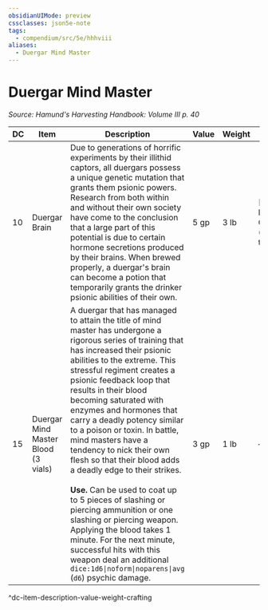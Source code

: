 ```yaml
---
obsidianUIMode: preview
cssclasses: json5e-note
tags:
  - compendium/src/5e/hhhviii
aliases:
  - Duergar Mind Master
---
```

# Duergar Mind Master
*Source: Hamund's Harvesting Handbook: Volume III p. 40* 

| DC | Item | Description | Value | Weight | Crafting |
|----|------|-------------|-------|--------|----------|
| 10 | Duergar Brain | Due to generations of horrific experiments by their illithid captors, all duergars possess a unique genetic mutation that grants them psionic powers. Research from both within and without their own society have come to the conclusion that a large part of this potential is due to certain hormone secretions produced by their brains. When brewed properly, a duergar's brain can become a potion that temporarily grants the drinker psionic abilities of their own. | 5 gp | 3 lb | [[5. Mechanics/Items/Potion Of The Duergar (HHHVIII).md\|Potion of the Duergar]] |
| 15 | Duergar Mind Master Blood (3 vials) | A duergar that has managed to attain the title of mind master has undergone a rigorous series of training that has increased their psionic abilities to the extreme. This stressful regiment creates a psionic feedback loop that results in their blood becoming saturated with enzymes and hormones that carry a deadly potency similar to a poison or toxin. In battle, mind masters have a tendency to nick their own flesh so that their blood adds a deadly edge to their strikes.<br /><br />**Use.** Can be used to coat up to 5 pieces of slashing or piercing ammunition or one slashing or piercing weapon. Applying the blood takes 1 minute. For the next minute, successful hits with this weapon deal an additional `dice:1d6\|noform\|noparens\|avg` (`d6`) psychic damage. | 3 gp | 1 lb | — |
^dc-item-description-value-weight-crafting
